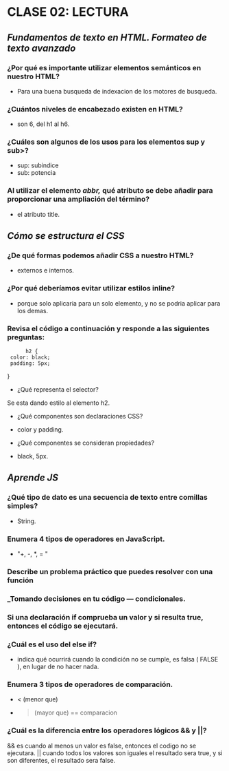 # CLASE 02: LECTURA

## _Fundamentos de texto en HTML. Formateo de texto avanzado_

### ¿Por qué es importante utilizar elementos semánticos en nuestro HTML?

+ Para una buena busqueda de indexacion de los motores de busqueda.

### ¿Cuántos niveles de encabezado existen en HTML?

+ son 6, del h1 al h6.

### ¿Cuáles son algunos de los usos para los elementos sup y sub>?

+ sup: subindice
+ sub: potencia

### Al utilizar el elemento _abbr,_ qué atributo se debe añadir para proporcionar una ampliación del término?

+ el atributo title.

## _Cómo se estructura el CSS_

### ¿De qué formas podemos añadir CSS a nuestro HTML?

+ externos e internos.


### ¿Por qué deberíamos evitar utilizar estilos inline?

+ porque solo aplicaria para un solo elemento, y no se podria aplicar para los demas.

### Revisa el código a continuación y responde a las siguientes preguntas:

          h2 {
     color: black;
     padding: 5px;
   }

+ ¿Qué representa el selector?

Se esta dando estilo al elemento h2.

+ ¿Qué componentes son declaraciones CSS?

+ color y padding.

+ ¿Qué componentes se consideran propiedades?
 
+ black, 5px.


## _Aprende JS_

### ¿Qué tipo de dato es una secuencia de texto entre comillas simples?

+ String.

### Enumera 4 tipos de operadores en JavaScript.

+ "+, -, *, = "

### Describe un problema práctico que puedes resolver con una función


### _Tomando decisiones en tu código — condicionales.

### Si una declaración if comprueba un valor y si resulta true, entonces el código se ejecutará.


### ¿Cuál es el uso del else if?

+ indica qué ocurrirá cuando la condición no se cumple, es falsa ( FALSE ), en lugar de no hacer nada.

### Enumera 3 tipos de operadores de comparación.

+ < (menor que)
+ > (mayor que)
== comparacion

### ¿Cuál es la diferencia entre los operadores lógicos && y ||?

&& es cuando al menos un valor es false, entonces el codigo no se ejecutara.
|| cuando todos los valores son iguales el resultado sera true, y si son diferentes, el resultado sera false.




